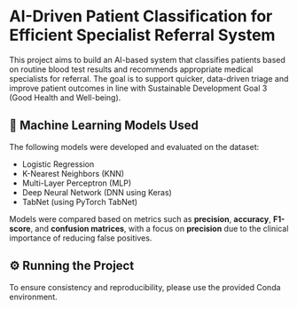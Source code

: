 # AI-Driven Patient Classification for Efficient Specialist Referral System

This project aims to build an AI-based system that classifies patients based on routine blood test results and recommends appropriate medical specialists for referral. The goal is to support quicker, data-driven triage and improve patient outcomes in line with Sustainable Development Goal 3 (Good Health and Well-being).

## 🔬 Machine Learning Models Used

The following models were developed and evaluated on the dataset:

- Logistic Regression
- K-Nearest Neighbors (KNN)
- Multi-Layer Perceptron (MLP)
- Deep Neural Network (DNN using Keras)
- TabNet (using PyTorch TabNet)

Models were compared based on metrics such as **precision**, **accuracy**, **F1-score**, and **confusion matrices**, with a focus on **precision** due to the clinical importance of reducing false positives.

## ⚙️ Running the Project

To ensure consistency and reproducibility, please use the provided Conda environment.
